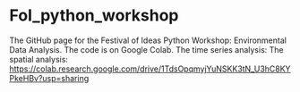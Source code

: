 # FoI_python_workshop
The GitHub page for the Festival of Ideas Python Workshop: Environmental Data Analysis.
The code is on Google Colab.
The time series analysis: 
The spatial analysis: https://colab.research.google.com/drive/1TdsOpqmyjYuNSKK3tN_U3hC8KYPkeHBv?usp=sharing
